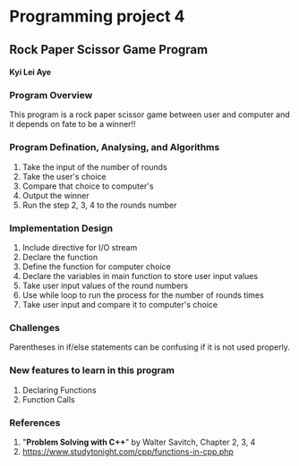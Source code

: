 # Programming project 4
## Rock Paper Scissor Game Program
#### Kyi Lei Aye

### Program Overview
This program is a rock paper scissor game between user and computer and it depends on fate to be a winner!!

### Program Defination, Analysing, and Algorithms
1. Take the input of the number of rounds
2. Take the user's choice
3. Compare that choice to computer's
4. Output the winner 
5. Run the step 2, 3, 4 to the rounds number

### Implementation Design
1. Include directive for I/O stream
2. Declare the function
3. Define the function for computer choice
4. Declare the variables in main function to store user input values
5. Take user input values of the round numbers
6. Use while loop to run the process for the number of rounds times
7. Take user input and compare it to computer's choice

### Challenges
Parentheses in if/else statements can be confusing if it is not used properly.

### New features to learn in this program
1. Declaring Functions 
2. Function Calls

### References
1. "**Problem Solving with C++**" by Walter Savitch, Chapter 2, 3, 4
2. https://www.studytonight.com/cpp/functions-in-cpp.php
